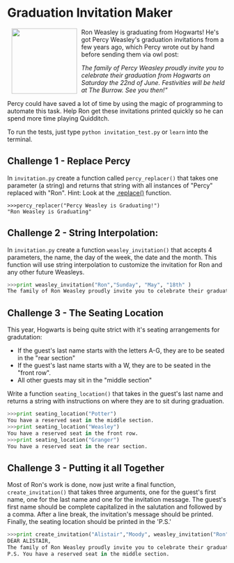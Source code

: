 # Graduation Invitation Maker
<img src="https://s3.amazonaws.com/after-school-assets/weasley.jpg" width="150" align="left" hspace="10">
Ron Weasley is graduating from Hogwarts! He's got Percy Weasley's graduation invitations from a few years ago, which Percy wrote out by hand before sending them via owl post:

*The family of Percy Weasley proudly invite you to celebrate their graduation from Hogwarts on Saturday the 22nd of June. Festivities will be held at The Burrow. See you then!"*

Percy could have saved a lot of time by using the magic of programming to automate this task. Help Ron get these invitations printed quickly so he can spend more time playing Quidditch.


To run the tests, just type `python invitation_test.py` or `learn` into the terminal.

## Challenge 1 - Replace Percy
In `invitation.py` create a function called `percy_replacer()` that takes one parameter (a string) and returns that string with all instances of "Percy" replaced with "Ron". Hint: Look at the [.replace()](http://pythoncentral.io/pythons-string-replace-method-replacing-python-strings/) function.

```
>>>percy_replacer("Percy Weasley is Graduating!")
"Ron Weasley is Graduating"
```

## Challenge 2 - String Interpolation:
In `invitation.py` create a function `weasley_invitation()` that accepts 4 parameters, the name, the day of the week, the date and the month.  This function will use string interpolation to customize the invitation for Ron and any other future Weasleys.

```python
>>>print weasley_invitation("Ron","Sunday", "May", "18th" )
The family of Ron Weasley proudly invite you to celebrate their graduation from Hogwarts on Sunday the May of 18th. Festivities will be held at The Burrow. See you then!

```

## Challenge 3 - The Seating Location
This year, Hogwarts is being quite strict with it's seating arrangements for gradutation:
+ If the guest's last name starts with the letters A-G, they are to be seated in the "rear section"
+ If the guest's last name starts with a W, they are to be seated in the "front row".
+ All other guests may sit in the "middle section"

Write a function `seating_location()` that takes in the guest's last name and returns a string with instructions on where they are to sit during graduation.

```python
>>>print seating_location("Potter")
You have a reserved seat in the middle section.
>>>print seating_location("Weasley")
You have a reserved seat in the front row.
>>>print seating_location("Granger")
You have a reserved seat in the rear section.
```

## Challenge 3 - Putting it all Together
Most of Ron's work is done, now just write a final function, `create_invitation()` that takes three arguments, one for the guest's first name, one for the last name and one for the invitation message. The guest's first name should be complete capitalized in the salutation and followed by a comma. After a line break, the invitation's message should be printed. Finally, the seating location should be printed in the 'P.S.'

```python
>>>print create_invitation("Alistair","Moody", weasley_invitation("Ron","Sunday", "May", "18th" ))
DEAR ALISTAIR,
The family of Ron Weasley proudly invite you to celebrate their graduation from Hogwarts on Sunday the May of 18th. Festivities will be held at The Burrow. See you then!
P.S. You have a reserved seat in the middle section.
```
